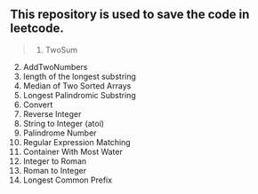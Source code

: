 ## This repository is used to save the code in leetcode.
>1. TwoSum
2. AddTwoNumbers
3. length of the longest substring
4. Median of Two Sorted Arrays
5. Longest Palindromic Substring
6. Convert
7. Reverse Integer
8. String to Integer (atoi)
9. Palindrome Number
10. Regular Expression Matching
11. Container With Most Water
12. Integer to Roman
13. Roman to Integer
14. Longest Common Prefix

